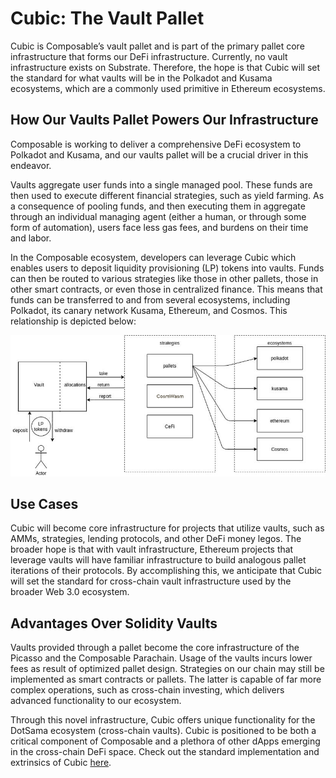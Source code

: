 # Cubic: The Vault Pallet

Cubic is Composable’s vault pallet and is part of the primary pallet core infrastructure that forms our DeFi 
infrastructure. Currently, no vault infrastructure exists on Substrate. Therefore, the hope is that Cubic will set the 
standard for what vaults will be in the Polkadot and Kusama ecosystems, which are a commonly used primitive in Ethereum 
ecosystems.


## How Our Vaults Pallet Powers Our Infrastructure

Composable is working to deliver a comprehensive DeFi ecosystem to Polkadot and Kusama, and our vaults pallet will be a 
crucial driver in this endeavor.

Vaults aggregate user funds into a single managed pool. These funds are then used to execute different financial 
strategies, such as yield farming. As a consequence of pooling funds, and then executing them in aggregate through an 
individual managing agent (either a human, or through some form of automation), users face less gas fees, and burdens on 
their time and labor.

In the Composable ecosystem, developers can leverage Cubic which enables users to deposit liquidity provisioning (LP) 
tokens into vaults. Funds can then be routed to various strategies like those in other pallets, those in other 
smart contracts, or even those in centralized finance. This means that funds can be transferred to and from several 
ecosystems, including Polkadot, its canary network Kusama, Ethereum, and Cosmos. This relationship is depicted below:


![how_our_vaults_pallet_powers_our_infrastructure](../../static/img/products/cubic/how-cubic-powers-our-infrastructure.jpg)


## Use Cases

Cubic will become core infrastructure for projects that utilize vaults, such as AMMs, strategies, lending protocols, 
and other DeFi money legos. The broader hope is that with vault infrastructure, Ethereum projects that leverage vaults 
will have familiar infrastructure to build analogous pallet iterations of their protocols. By accomplishing this, we 
anticipate that Cubic will set the standard for cross-chain vault infrastructure used by the broader Web 3.0 ecosystem.


## Advantages Over Solidity Vaults


Vaults provided through a pallet become the core infrastructure of the Picasso and the Composable Parachain. Usage 
of the vaults incurs lower fees as result of optimized pallet design. Strategies on our chain may still be implemented 
as smart contracts or pallets. The latter is capable of far more complex operations, such as cross-chain investing, 
which delivers advanced functionality to our ecosystem.


Through this novel infrastructure, Cubic offers unique functionality for the DotSama ecosystem (cross-chain vaults). 
Cubic is positioned to be both a critical component of Composable and a plethora of other dApps emerging in the 
cross-chain DeFi space. Check out the standard implementation and extrinsics of Cubic 
[here](https://dali.devnets.composablefinance.ninja/pallets/vault.html).
